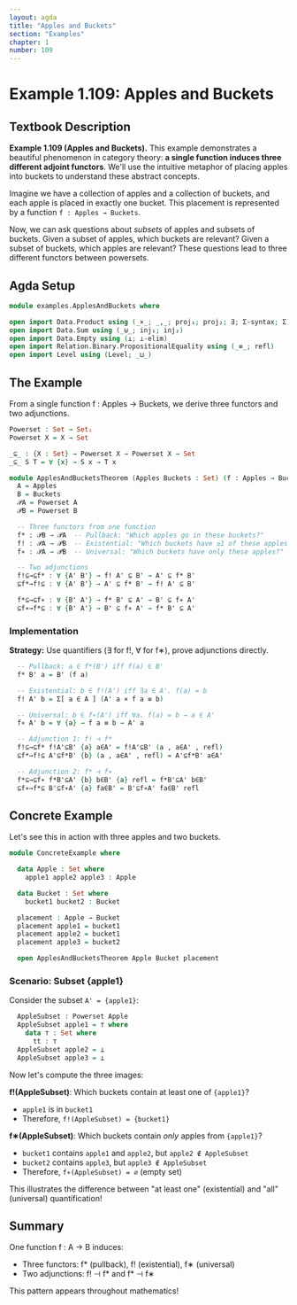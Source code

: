 ```yaml
---
layout: agda
title: "Apples and Buckets"
section: "Examples"
chapter: 1
number: 109
---
```


# Example 1.109: Apples and Buckets

## Textbook Description

**Example 1.109 (Apples and Buckets).** This example demonstrates a beautiful phenomenon in category theory: **a single function induces three different adjoint functors**. We'll use the intuitive metaphor of placing apples into buckets to understand these abstract concepts.

Imagine we have a collection of apples and a collection of buckets, and each apple is placed in exactly one bucket. This placement is represented by a function `f : Apples → Buckets`.

Now, we can ask questions about _subsets_ of apples and subsets of buckets. Given a subset of apples, which buckets are relevant? Given a subset of buckets, which apples are relevant? These questions lead to three different functors between powersets.

## Agda Setup

```agda
module examples.ApplesAndBuckets where

open import Data.Product using (_×_; _,_; proj₁; proj₂; ∃; Σ-syntax; Σ)
open import Data.Sum using (_⊎_; inj₁; inj₂)
open import Data.Empty using (⊥; ⊥-elim)
open import Relation.Binary.PropositionalEquality using (_≡_; refl)
open import Level using (Level; _⊔_)
```

## The Example

From a single function f : Apples → Buckets, we derive three functors and two adjunctions.

```agda
Powerset : Set → Set₁
Powerset X = X → Set

_⊆_ : {X : Set} → Powerset X → Powerset X → Set
_⊆_ S T = ∀ {x} → S x → T x

module ApplesAndBucketsTheorem (Apples Buckets : Set) (f : Apples → Buckets) where
  A = Apples
  B = Buckets
  𝒫A = Powerset A
  𝒫B = Powerset B

  -- Three functors from one function
  f* : 𝒫B → 𝒫A  -- Pullback: "Which apples go in these buckets?"
  f! : 𝒫A → 𝒫B  -- Existential: "Which buckets have ≥1 of these apples?"
  f∗ : 𝒫A → 𝒫B  -- Universal: "Which buckets have only these apples?"

  -- Two adjunctions
  f!⊆→⊆f* : ∀ {A' B'} → f! A' ⊆ B' → A' ⊆ f* B'
  ⊆f*→f!⊆ : ∀ {A' B'} → A' ⊆ f* B' → f! A' ⊆ B'

  f*⊆→⊆f∗ : ∀ {B' A'} → f* B' ⊆ A' → B' ⊆ f∗ A'
  ⊆f∗→f*⊆ : ∀ {B' A'} → B' ⊆ f∗ A' → f* B' ⊆ A'
```

### Implementation

**Strategy:** Use quantifiers (∃ for f!, ∀ for f∗), prove adjunctions directly.

```agda
  -- Pullback: a ∈ f*(B') iff f(a) ∈ B'
  f* B' a = B' (f a)

  -- Existential: b ∈ f!(A') iff ∃a ∈ A'. f(a) = b
  f! A' b = Σ[ a ∈ A ] (A' a × f a ≡ b)

  -- Universal: b ∈ f∗(A') iff ∀a. f(a) = b → a ∈ A'
  f∗ A' b = ∀ {a} → f a ≡ b → A' a

  -- Adjunction 1: f! ⊣ f*
  f!⊆→⊆f* f!A'⊆B' {a} a∈A' = f!A'⊆B' (a , a∈A' , refl)
  ⊆f*→f!⊆ A'⊆f*B' {b} (a , a∈A' , refl) = A'⊆f*B' a∈A'

  -- Adjunction 2: f* ⊣ f∗
  f*⊆→⊆f∗ f*B'⊆A' {b} b∈B' {a} refl = f*B'⊆A' b∈B'
  ⊆f∗→f*⊆ B'⊆f∗A' {a} fa∈B' = B'⊆f∗A' fa∈B' refl
```

## Concrete Example

Let's see this in action with three apples and two buckets.

```agda
module ConcreteExample where

  data Apple : Set where
    apple1 apple2 apple3 : Apple

  data Bucket : Set where
    bucket1 bucket2 : Bucket

  placement : Apple → Bucket
  placement apple1 = bucket1
  placement apple2 = bucket1
  placement apple3 = bucket2

  open ApplesAndBucketsTheorem Apple Bucket placement
```

### Scenario: Subset {apple1}

Consider the subset `A' = {apple1}`:

```agda
  AppleSubset : Powerset Apple
  AppleSubset apple1 = ⊤ where
    data ⊤ : Set where
      tt : ⊤
  AppleSubset apple2 = ⊥
  AppleSubset apple3 = ⊥
```

Now let's compute the three images:

**f!(AppleSubset)**: Which buckets contain at least one of `{apple1}`?

- `apple1` is in `bucket1`
- Therefore, `f!(AppleSubset) = {bucket1}`

**f∗(AppleSubset)**: Which buckets contain _only_ apples from `{apple1}`?

- `bucket1` contains `apple1` and `apple2`, but `apple2 ∉ AppleSubset`
- `bucket2` contains `apple3`, but `apple3 ∉ AppleSubset`
- Therefore, `f∗(AppleSubset) = ∅` (empty set)

This illustrates the difference between "at least one" (existential) and "all" (universal) quantification!

## Summary

One function f : A → B induces:
- Three functors: f* (pullback), f! (existential), f∗ (universal)
- Two adjunctions: f! ⊣ f* and f* ⊣ f∗

This pattern appears throughout mathematics!
